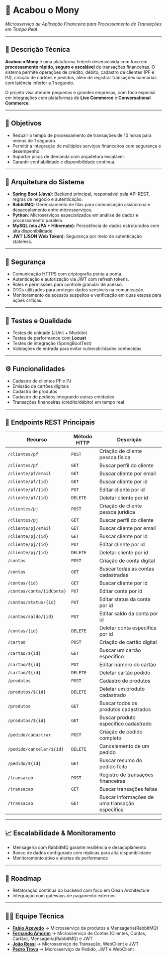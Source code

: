 # 💸 Acabou o Mony  
*Microsserviço de Aplicação Financeira para Processamento de Transações em Tempo Real*

---

## 📘 Descrição Técnica

**Acabou o Mony** é uma plataforma fintech desenvolvida com foco em **processamento rápido, seguro e escalável** de transações financeiras. O sistema permite operações de crédito, débito, cadastro de clientes (PF e PJ), criação de cartões e pedidos, além de registrar transações bancárias com latência inferior a 1 segundo.

O projeto visa atender pequenas e grandes empresas, com foco especial em integrações com plataformas de **Live Commerce** e **Conversational Commerce**.

---

## 🎯 Objetivos

- Reduzir o tempo de processamento de transações de 10 horas para menos de 1 segundo.
- Permitir a integração de múltiplos serviços financeiros com segurança e desempenho.
- Suportar picos de demanda com arquitetura escalável.
- Garantir confiabilidade e disponibilidade contínua.

---

## 📐 Arquitetura do Sistema

- **Spring Boot (Java)**: Backend principal, responsável pela API REST, regras de negócio e autenticação.
- **RabbitMQ**: Gerenciamento de filas para comunicação assíncrona e desacoplamento entre microsserviços.
- **Python**: Microserviços especializados em análise de dados e processamento paralelo.
- **MySQL (via JPA + Hibernate)**: Persistência de dados estruturados com alta disponibilidade.
- **JWT (JSON Web Token)**: Segurança por meio de autenticação stateless.

---

## 🔐 Segurança

- Comunicação HTTPS com criptografia ponta a ponta.
- Autenticação e autorização via JWT com refresh tokens.
- Roles e permissões para controle granular de acesso.
- DTOs utilizados para proteger dados sensíveis na comunicação.
- Monitoramento de acessos suspeitos e verificação em duas etapas para ações críticas.

---

## 🧪 Testes e Qualidade

- Testes de unidade (JUnit + Mockito)
- Testes de performance com **Locust**
- Testes de integração (SpringBootTest)
- Validações de entrada para evitar vulnerabilidades conhecidas

---

## ⚙️ Funcionalidades

- Cadastro de clientes PF e PJ
- Emissão de cartões digitais
- Cadastro de produtos
- Cadastro de pedidos integrando outras entidades
- Transações financeiras (crédito/débito) em tempo real

---
## 📡 Endpoints REST Principais

<div align="center">

| **Recurso** | **Método HTTP** | **Descrição** |
|------------|------------------|-----------------------------|
| `/clientes/pf`              | `POST`   | Criação de cliente pessoa física         |
| `/clientes/pf`              | `GET`    | Buscar perfil do cliente                 |
| `/cliente/pf/email`         | `GET`    | Buscar cliente por email                 |
| `/cliente/pf/{id}`          | `GET`    | Buscar cliente por id                    |
| `/cliente/pf/{id}`          | `PUT`    | Editar cliente por id                    |
| `/cliente/pf/{id}`          | `DELETE` | Deletar cliente por id                   |
| `/clientes/pj`              | `POST`   | Criação de cliente pessoa jurídica       |
| `/clientes/pj`              | `GET`    | Buscar perfil do cliente                 |
| `/cliente/pj/email`         | `GET`    | Buscar cliente por email                 |
| `/cliente/pj/{id}`          | `GET`    | Buscar cliente por id                    |
| `/cliente/pj/{id}`          | `PUT`    | Editar cliente por id                    |
| `/cliente/pj/{id}`          | `DELETE` | Deletar cliente por id                   |
| `/contas`                   | `POST`   | Criação de conta digital                 |
| `/contas`                   | `GET`    | Buscar todas as contas cadastradas       |
| `/contas/{id}`              | `GET`    | Buscar cliente por id                    |
| `/contas/conta/{idConta}`   | `PUT`    | Editar conta por id                      |
| `/contas/status/{id}`       | `PUT`    | Editar status da conta por id            |
| `/contas/saldo/{id}`        | `PUT`    | Editar saldo da conta por id             |
| `/contas/{id}`              | `DELETE` | Deletar conta específica por id          |
| `/cartao`                   | `POST`   | Criação de cartão digital                |
| `/cartao/${id}`             | `GET`    | Buscar um cartão específico              |
| `/cartao/${id}`             | `PUT`    | Editar número do cartão                  |
| `/cartao/${id}`             | `DELETE` | Deletar cartão pedido                    |
| `/produtos`                 | `POST`   | Cadastro de produtos                     |
| `/produtos/${id}`           | `DELETE` | Deletar um produto cadastrado            |
| `/produtos`                 | `GET`    | Buscar todos os produtos cadastrados     |
| `/produtos/${id}`           | `GET`    | Buscar produto específico cadastrado     |
| `/pedido/cadastrar`         | `POST`   | Criação de pedido completo               |
| `/pedido/cancelar/${id}`    | `DELETE` | Cancelamento de um pedido                |
| `/pedido/${id}`             | `GET`    | Buscar resumo do pedido feito            |
| `/transacao`                | `POST`   | Registro de transações financeiras       |
| `/transacao`                | `GET`    | Buscar transações feitas                 |
| `/transacao`                | `GET`    | Buscar informações de uma transação específica |

</div>

---

## 📈 Escalabilidade & Monitoramento

- Mensageria com RabbitMQ garante resiliência e desacoplamento
- Banco de dados configurado com réplicas para alta disponibilidade
- Monitoramento ativo e alertas de performance

---

## 🧠 Roadmap

- Refatoração contínua do backend com foco em Clean Architecture
- Integração com gateways de pagamento externos

---

## 👨‍💻 Equipe Técnica

- [**Fabio Azevedo**](https://github.com/FabioPojects) -> Microsserviço de produtos e Mensageria(RabbitMQ)
- [**Fernando Amorim**](https://github.com/FernandoAmoriim) -> Microsserviço de Contas (Clientes, Contas, Cartão), Mensageria(RabbitMQ) e JWT
- [**João Rossi**](https://github.com/JoaoRossii) -> Microsserviço de Transação, WebClient e JWT
- [**Pedro Trovo**](https://github.com/PedroTrovoSouza) -> Microsserviço de Pedido, JWT e WebClient
